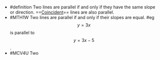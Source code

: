 - #definition Two lines are parallel if and only if they have the same slope or direction. ==[Coincident]([[coincident]])== lines are also parallel.
- #MTH1W Two lines are parallel if and only if their slopes are equal. #eg $$y=3x$$ is parallel to $$y=3x-5$$.
- #MCV4U Two